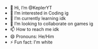 - 👋 Hi, I’m @KeplerYT
- 👀 I’m interested in Coding ig
- 🌱 I’m currently learning idk
- 💞️ I’m looking to collaborate on games ig
- 📫 How to reach me idk
- 😄 Pronouns: He/Him
- ⚡ Fun fact: I'm white

<!---
KeplerYT/KeplerYT is a ✨ special ✨ repository because its `README.md` (this file) appears on your GitHub profile.
You can click the Preview link to take a look at your changes.
--->
